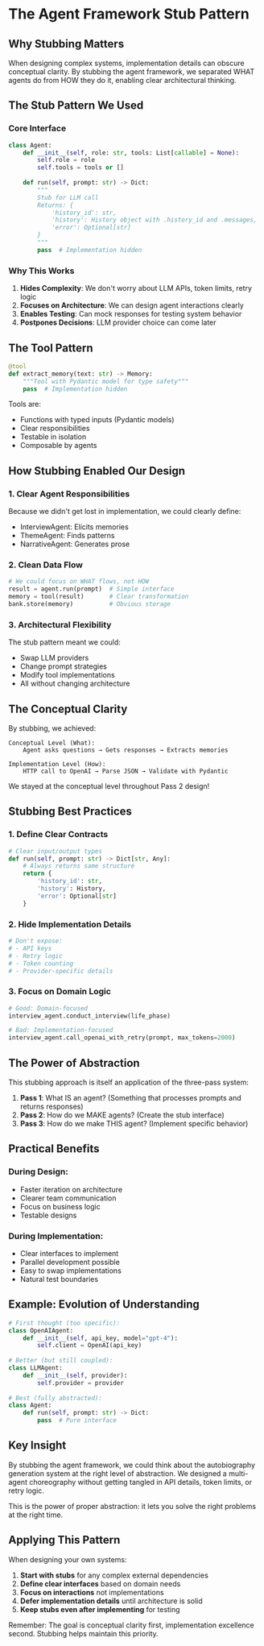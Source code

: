 # The Agent Framework Stub Pattern

## Why Stubbing Matters

When designing complex systems, implementation details can obscure conceptual clarity. By stubbing the agent framework, we separated WHAT agents do from HOW they do it, enabling clear architectural thinking.

## The Stub Pattern We Used

### Core Interface
```python
class Agent:
    def __init__(self, role: str, tools: List[callable] = None):
        self.role = role
        self.tools = tools or []
    
    def run(self, prompt: str) -> Dict:
        """
        Stub for LLM call
        Returns: {
            'history_id': str,
            'history': History object with .history_id and .messages,
            'error': Optional[str]
        }
        """
        pass  # Implementation hidden
```

### Why This Works

1. **Hides Complexity**: We don't worry about LLM APIs, token limits, retry logic
2. **Focuses on Architecture**: We can design agent interactions clearly
3. **Enables Testing**: Can mock responses for testing system behavior
4. **Postpones Decisions**: LLM provider choice can come later

## The Tool Pattern

```python
@tool
def extract_memory(text: str) -> Memory:
    """Tool with Pydantic model for type safety"""
    pass  # Implementation hidden
```

Tools are:
- Functions with typed inputs (Pydantic models)
- Clear responsibilities
- Testable in isolation
- Composable by agents

## How Stubbing Enabled Our Design

### 1. **Clear Agent Responsibilities**
Because we didn't get lost in implementation, we could clearly define:
- InterviewAgent: Elicits memories
- ThemeAgent: Finds patterns
- NarrativeAgent: Generates prose

### 2. **Clean Data Flow**
```python
# We could focus on WHAT flows, not HOW
result = agent.run(prompt)  # Simple interface
memory = tool(result)       # Clear transformation
bank.store(memory)          # Obvious storage
```

### 3. **Architectural Flexibility**
The stub pattern meant we could:
- Swap LLM providers
- Change prompt strategies
- Modify tool implementations
- All without changing architecture

## The Conceptual Clarity

By stubbing, we achieved:

```
Conceptual Level (What):
    Agent asks questions → Gets responses → Extracts memories

Implementation Level (How):
    HTTP call to OpenAI → Parse JSON → Validate with Pydantic
```

We stayed at the conceptual level throughout Pass 2 design!

## Stubbing Best Practices

### 1. **Define Clear Contracts**
```python
# Clear input/output types
def run(self, prompt: str) -> Dict[str, Any]:
    # Always returns same structure
    return {
        'history_id': str,
        'history': History,
        'error': Optional[str]
    }
```

### 2. **Hide Implementation Details**
```python
# Don't expose:
# - API keys
# - Retry logic  
# - Token counting
# - Provider-specific details
```

### 3. **Focus on Domain Logic**
```python
# Good: Domain-focused
interview_agent.conduct_interview(life_phase)

# Bad: Implementation-focused
interview_agent.call_openai_with_retry(prompt, max_tokens=2000)
```

## The Power of Abstraction

This stubbing approach is itself an application of the three-pass system:

1. **Pass 1**: What IS an agent? (Something that processes prompts and returns responses)
2. **Pass 2**: How do we MAKE agents? (Create the stub interface)
3. **Pass 3**: How do we make THIS agent? (Implement specific behavior)

## Practical Benefits

### During Design:
- Faster iteration on architecture
- Clearer team communication
- Focus on business logic
- Testable designs

### During Implementation:
- Clear interfaces to implement
- Parallel development possible
- Easy to swap implementations
- Natural test boundaries

## Example: Evolution of Understanding

```python
# First thought (too specific):
class OpenAIAgent:
    def __init__(self, api_key, model="gpt-4"):
        self.client = OpenAI(api_key)
        
# Better (but still coupled):
class LLMAgent:
    def __init__(self, provider):
        self.provider = provider
        
# Best (fully abstracted):
class Agent:
    def run(self, prompt: str) -> Dict:
        pass  # Pure interface
```

## Key Insight

By stubbing the agent framework, we could think about the autobiography generation system at the right level of abstraction. We designed a multi-agent choreography without getting tangled in API details, token limits, or retry logic.

This is the power of proper abstraction: it lets you solve the right problems at the right time.

## Applying This Pattern

When designing your own systems:

1. **Start with stubs** for any complex external dependencies
2. **Define clear interfaces** based on domain needs
3. **Focus on interactions** not implementations
4. **Defer implementation details** until architecture is solid
5. **Keep stubs even after implementing** for testing

Remember: The goal is conceptual clarity first, implementation excellence second. Stubbing helps maintain this priority.
